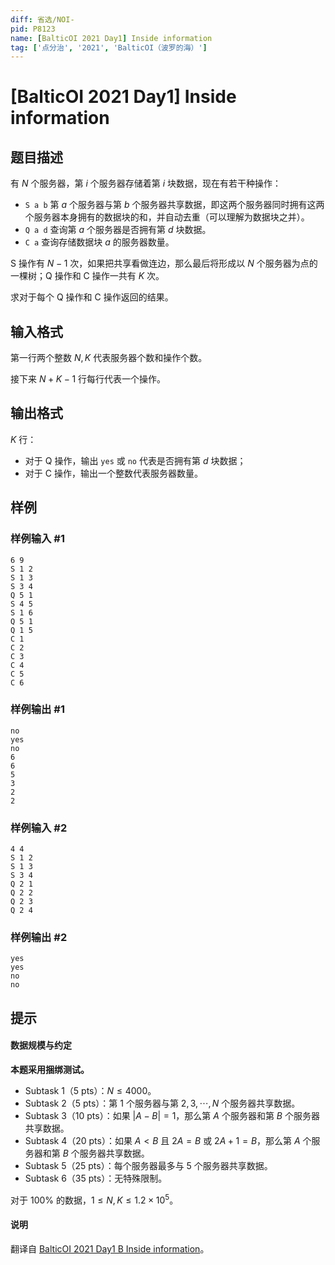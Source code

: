 ```yaml
---
diff: 省选/NOI-
pid: P8123
name: [BalticOI 2021 Day1] Inside information
tag: ['点分治', '2021', 'BalticOI（波罗的海）']
---
```

# [BalticOI 2021 Day1] Inside information
## 题目描述

有 $N$ 个服务器，第 $i$ 个服务器存储着第 $i$ 块数据，现在有若干种操作：

- `S a b` 第 $a$ 个服务器与第 $b$ 个服务器共享数据，即这两个服务器同时拥有这两个服务器本身拥有的数据块的和，并自动去重（可以理解为数据块之并）。
- `Q a d` 查询第 $a$ 个服务器是否拥有第 $d$ 块数据。
- `C a` 查询存储数据块 $a$ 的服务器数量。

S 操作有 $N-1$ 次，如果把共享看做连边，那么最后将形成以 $N$ 个服务器为点的一棵树；Q 操作和 C 操作一共有 $K$ 次。

求对于每个 Q 操作和 C 操作返回的结果。
## 输入格式

第一行两个整数 $N,K$ 代表服务器个数和操作个数。

接下来 $N+K-1$ 行每行代表一个操作。
## 输出格式

$K$ 行：

- 对于 Q 操作，输出 `yes` 或 `no` 代表是否拥有第 $d$ 块数据；
- 对于 C 操作，输出一个整数代表服务器数量。
## 样例

### 样例输入 #1
```
6 9
S 1 2
S 1 3
S 3 4
Q 5 1
S 4 5
S 1 6
Q 5 1
Q 1 5
C 1
C 2
C 3
C 4
C 5
C 6
```
### 样例输出 #1
```
no
yes
no
6
6
5
3
2
2
```
### 样例输入 #2
```
4 4
S 1 2
S 1 3
S 3 4
Q 2 1
Q 2 2
Q 2 3
Q 2 4
```
### 样例输出 #2
```
yes
yes
no
no
```
## 提示

#### 数据规模与约定

**本题采用捆绑测试。**

- Subtask 1（5 pts）：$N \le 4000$。
- Subtask 2（5 pts）：第 $1$ 个服务器与第 $2,3,\cdots,N$ 个服务器共享数据。
- Subtask 3（10 pts）：如果 $|A-B|=1$，那么第 $A$ 个服务器和第 $B$ 个服务器共享数据。
- Subtask 4（20 pts）：如果 $A<B$ 且 $2A=B$ 或 $2A+1=B$，那么第 $A$ 个服务器和第 $B$ 个服务器共享数据。
- Subtask 5（25 pts）：每个服务器最多与 $5$ 个服务器共享数据。
- Subtask 6（35 pts）：无特殊限制。

对于 $100\%$  的数据，$1 \le N,K \le 1.2 \times 10^5$。

#### 说明

翻译自 [BalticOI 2021 Day1 B Inside information](https://boi.cses.fi/files/boi2021_day1.pdf)。
